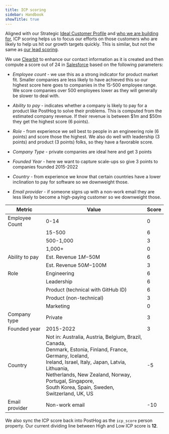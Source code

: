 ```yaml
---
title: ICP scoring
sidebar: Handbook
showTitle: true
---
```


Aligned with our Strategic [Ideal Customer Profile](/newsletter/ideal-customer-profile-framework) and [who we are building for](/handbook/who-we-are-building-for), ICP scoring helps us to focus our efforts on those customers who are likely to help us hit our growth targets quickly. This is similar, but not the same as [our lead scoring](/handbook/growth/sales/lead-scoring).

We use [Clearbit](https://clearbit.com/) to enhance our contact information as it is created and then compute a score out of 24 in [Salesforce](https://posthog.lightning.force.com/lightning/setup/ObjectManager/Lead/FieldsAndRelationships/00NHp000018JdMZ/view) based on the following parameters:

- *Employee count* - we use this as a strong indicator for product market fit.  Smaller companies are less likely to have achieved this so our highest score here goes to companies in the 15-500 employee range.  We score companies over 500 employees lower as they will generally be slower to deal with.

- *Ability to pay* - indicates whether a company is likely to pay for a product like PostHog to solve their problems.  This is computed from the estimated company revenue. If their revenue is between $1m and $50m they get the highest score (6 points).

- *Role* - from experience we sell best to people in an engineering role (6 points) and score those the highest.  We also do well with leadership (3 points) and product (3 points) folks, so they have a favorable score.

- *Company Type* - private companies are ideal here and get 3 points

- *Founded Year* - here we want to capture scale-ups so give 3 points to companies founded 2015-2022

- *Country* - from experience we know that certain countries have a lower inclination to pay for software so we downweight those.

- *Email provider* - if someone signs up with a non-work email they are less likely to become a high-paying customer so we downweight those.

| Metric         | Value | Score |
|----------------|-------|-------|
| Employee Count | 0-14 | 0 |
| | 15-500 | 6 |
| | 500-1,000 | 3 |
| | 1,000+ | 0 |
| Ability to pay | Est. Revenue $1M-$50M | 6 |
| | Est. Revenue $50M-$100M | 3 |
| Role | Engineering | 6 |
| | Leadership | 6 |
| | Product (technical with GitHub ID) | 6 |
| | Product (non-technical) | 3 |
| | Marketing | 0 |
| Company type | Private | 3 |
| Founded year | 2015-2022 | 3 |
| Country | Not in: Australia, Austria, Belgium, Brazil, Canada,<br>Denmark, Estonia, Finland, France, Germany, Iceland,<br>Ireland, Israel, Italy, Japan, Latvia, Lithuania,<br>Netherlands, New Zealand, Norway, Portugal, Singapore,<br>South Korea, Spain, Sweden, Switzerland, UK, US | -5 |
| Email provider | Non-work email | -10 |


We also sync the ICP score back into PostHog as the `icp_score` person property.  Our current dividing line between High and Low ICP score is **12**.